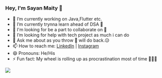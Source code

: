 ### Hey, I'm Sayan Maity 👋

- 🔭 I’m currently working on Java,Flutter etc.
- 🌱 I’m currently trynna learn ahead of DSA 🥵
- 👯 I'm looking for be a part to collaborate on 💼
- 🤔 I’m looking for help with tech project as much i can do
- 💬 Ask me about as you throw 🤔 will do back.😥
- 📫 How to reach me: [LinkedIn](https://www.linkedin.com/in/sayanmaity1999/) | [Instagram](https://www.instagram.com/backward_space/)
- 😄 Pronouns: He/His
- ⚡ Fun fact: My wheel is rolling up as procrastination most of time 🤣😪😫

<img src="https://github-readme-stats.vercel.app/api?username=sayancoding&&show_icons=true&title_color=ffffff&icon_color=74B9FF&text_color=daf7dc&bg_color=2B2B52">
